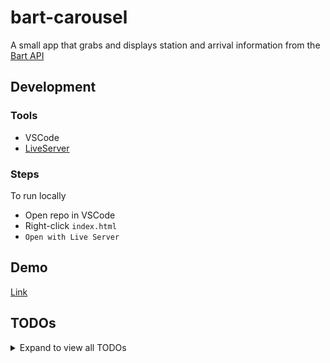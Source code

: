 <!-- @format -->

# bart-carousel

A small app that grabs and displays station and arrival information from the [Bart API](https://api.bart.gov/docs/overview/index.aspx)

## Development

### Tools

- VSCode
- [LiveServer](https://marketplace.visualstudio.com/items?itemName=ritwickdey.LiveServer)

### Steps

To run locally

- Open repo in VSCode
- Right-click `index.html`
- `Open with Live Server`

## Demo

[Link](https://jenwei.github.io/bart-carousel/)

## TODOs

<details><summary>Expand to view all TODOs</summary>

#### General

- [ ] Extract Bart data-gathering logic into separate file
- [ ] Combine ETD functions as they're quite similar
- [ ] Add keyboard nav (e.g. left, right key)
- [ ] DRY up code
- [ ] Handle fast-clicking

#### Carousel

- [ ] Consider disabling the button?
- [ ] (Nice to have) Show loading spinner
- [ ] Update currentStation to next station in stationsMappedByAbbr
- [ ] Use getETDsByStation() to update ETD for next station
- [ ] (Nice to have) Once data is fetched, remove loading spinner + show updated card
- [ ] Animate carousel from left to right, right to left

</details>
